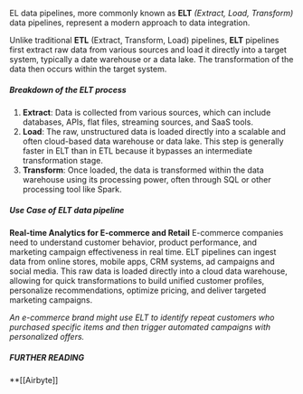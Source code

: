 
EL data pipelines, more commonly known as **ELT** *(Extract, Load, Transform)* data pipelines, represent a modern approach to data integration. 

Unlike traditional **ETL** (Extract, Transform, Load) pipelines, **ELT** pipelines first extract raw data from various sources and load it directly into a target system, typically a date warehouse or a data lake. The transformation of the data then occurs within the target system. 

##### Breakdown of the ELT process
1. **Extract**: Data is collected from various sources, which can include databases, APIs, flat files, streaming sources, and SaaS tools.
2. **Load**: The raw, unstructured data is loaded directly into a scalable and often cloud-based data warehouse or data lake. This step is generally faster in ELT than in ETL because it bypasses an intermediate transformation stage.
3. **Transform**: Once loaded, the data is transformed within the data warehouse using its processing power, often through SQL or other processing tool like Spark.

##### Use Case of ELT data pipeline
**Real-time Analytics for E-commerce and Retail**
 E-commerce companies need to understand customer behavior, product performance, and marketing campaign effectiveness in real time. ELT pipelines can ingest data from online stores, mobile apps, CRM systems, ad campaigns and social media. This raw data is loaded directly into a cloud data warehouse, allowing for quick transformations to build unified customer profiles, personalize recommendations, optimize pricing, and deliver targeted marketing campaigns.

*An e-commerce brand might use ELT to identify repeat customers who purchased specific items and then trigger automated campaigns with personalized offers.*



##### **FURTHER READING**
**[[Airbyte]]







